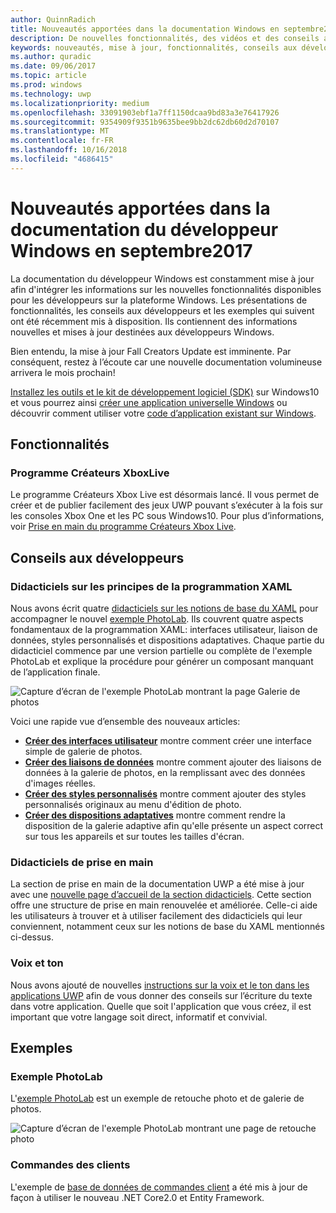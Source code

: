 ```yaml
---
author: QuinnRadich
title: Nouveautés apportées dans la documentation Windows en septembre2017 - Développer des applicationsUWP
description: De nouvelles fonctionnalités, des vidéos et des conseils aux développeurs ont été ajoutés à la documentation du développeur Windows10 en septembre2017.
keywords: nouveautés, mise à jour, fonctionnalités, conseils aux développeurs, Windows10, 1709
ms.author: quradic
ms.date: 09/06/2017
ms.topic: article
ms.prod: windows
ms.technology: uwp
ms.localizationpriority: medium
ms.openlocfilehash: 33091903ebf1a7ff1150dcaa9bd83a3e76417926
ms.sourcegitcommit: 9354909f9351b9635bee9bb2dc62db60d2d70107
ms.translationtype: MT
ms.contentlocale: fr-FR
ms.lasthandoff: 10/16/2018
ms.locfileid: "4686415"
---
```

# <a name="whats-new-in-the-windows-developer-docs-in-september-2017"></a>Nouveautés apportées dans la documentation du développeur Windows en septembre2017

La documentation du développeur Windows est constamment mise à jour afin d'intégrer les informations sur les nouvelles fonctionnalités disponibles pour les développeurs sur la plateforme Windows. Les présentations de fonctionnalités, les conseils aux développeurs et les exemples qui suivent ont été récemment mis à disposition. Ils contiennent des informations nouvelles et mises à jour destinées aux développeurs Windows.

Bien entendu, la mise à jour Fall Creators Update est imminente. Par conséquent, restez à l’écoute car une nouvelle documentation volumineuse arrivera le mois prochain!

[Installez les outils et le kit de développement logiciel (SDK)](http://go.microsoft.com/fwlink/?LinkId=821431) sur Windows10 et vous pourrez ainsi [créer une application universelle Windows](../get-started/your-first-app.md) ou découvrir comment utiliser votre [code d’application existant sur Windows](../porting/index.md).

## <a name="features"></a>Fonctionnalités

### <a name="xbox-live-creators-program"></a>Programme Créateurs XboxLive

Le programme Créateurs Xbox Live est désormais lancé. Il vous permet de créer et de publier facilement des jeux UWP pouvant s’exécuter à la fois sur les consoles Xbox One et les PC sous Windows10. Pour plus d’informations, voir [Prise en main du programme Créateurs Xbox Live](../xbox-live/get-started-with-creators/get-started-with-xbox-live-creators.md).

## <a name="developer-guidance"></a>Conseils aux développeurs

### <a name="xaml-basics-tutorials"></a>Didacticiels sur les principes de la programmation XAML

Nous avons écrit quatre [didacticiels sur les notions de base du XAML](https://docs.microsoft.com/en-us/windows/uwp/get-started/xaml-basics-intro) pour accompagner le nouvel [exemple PhotoLab](https://github.com/Microsoft/Windows-appsample-photo-lab). Ils couvrent quatre aspects fondamentaux de la programmation XAML: interfaces utilisateur, liaison de données, styles personnalisés et dispositions adaptatives. Chaque partie du didacticiel commence par une version partielle ou complète de l'exemple PhotoLab et explique la procédure pour générer un composant manquant de l’application finale. 

![Capture d’écran de l'exemple PhotoLab montrant la page Galerie de photos](images/PhotoLab-gallery-page.png)  

Voici une rapide vue d’ensemble des nouveaux articles:

+ [**Créer des interfaces utilisateur**](https://docs.microsoft.com/en-us/windows/uwp/get-started/xaml-basics-ui) montre comment créer une interface simple de galerie de photos.
+ [**Créer des liaisons de données**](https://docs.microsoft.com/en-us/windows/uwp/get-started/xaml-basics-data-binding) montre comment ajouter des liaisons de données à la galerie de photos, en la remplissant avec des données d'images réelles.
+ [**Créer des styles personnalisés**](https://docs.microsoft.com/en-us/windows/uwp/get-started/xaml-basics-style) montre comment ajouter des styles personnalisés originaux au menu d'édition de photo.
+ [**Créer des dispositions adaptatives**](https://docs.microsoft.com/en-us/windows/uwp/get-started/xaml-basics-adaptive-layout) montre comment rendre la disposition de la galerie adaptive afin qu'elle présente un aspect correct sur tous les appareils et sur toutes les tailles d'écran.

### <a name="get-started-tutorials"></a>Didacticiels de prise en main

La section de prise en main de la documentation UWP a été mise à jour avec une [nouvelle page d’accueil de la section didacticiels](https://docs.microsoft.com/windows/uwp/get-started/create-uwp-apps). Cette section offre une structure de prise en main renouvelée et améliorée. Celle-ci aide les utilisateurs à trouver et à utiliser facilement des didacticiels qui leur conviennent, notamment ceux sur les notions de base du XAML mentionnés ci-dessus.

### <a name="voice-and-tone"></a>Voix et ton

Nous avons ajouté de nouvelles [instructions sur la voix et le ton dans les applications UWP](https://docs.microsoft.com/windows/uwp/in-app-help/voice-and-tone) afin de vous donner des conseils sur l’écriture du texte dans votre application. Quelle que soit l'application que vous créez, il est important que votre langage soit direct, informatif et convivial.

## <a name="samples"></a>Exemples

### <a name="photolab-sample"></a>Exemple PhotoLab

L'[exemple PhotoLab](https://github.com/Microsoft/windows-appsample-photo-lab) est un exemple de retouche photo et de galerie de photos.

![Capture d’écran de l'exemple PhotoLab montrant une page de retouche photo](images/PhotoLab-editing-page.png)  

### <a name="customer-orders"></a>Commandes des clients

L'exemple de [base de données de commandes client](https://github.com/Microsoft/Windows-appsample-customers-orders-database) a été mis à jour de façon à utiliser le nouveau .NET Core2.0 et Entity Framework.